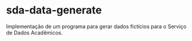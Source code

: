 # sda-data-generate
Implementação de um programa para gerar dados fictícios para o Serviço de Dados Acadêmicos.
